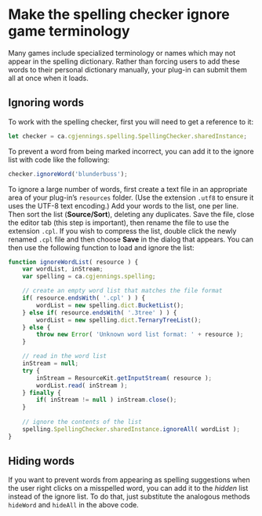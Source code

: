 # Make the spelling checker ignore game terminology

Many games include specialized terminology or names which may not appear in the spelling dictionary. Rather than forcing users to add these words to their personal dictionary manually, your plug-in can submit them all at once when it loads.

## Ignoring words

To work with the spelling checker, first you will need to get a reference to it:

```js
let checker = ca.cgjennings.spelling.SpellingChecker.sharedInstance;
```

To prevent a word from being marked incorrect, you can add it to the ignore list with code like the following:

```js
checker.ignoreWord('blunderbuss');
```

To ignore a large number of words, first create a text file in an appropriate area of your plug-in’s `resources` folder. (Use the extension `.utf8` to ensure it uses the UTF-8 text encoding.) Add your words to the list, one per line. Then sort the list (**Source/Sort**), deleting any duplicates. Save the file, close the editor tab (this step is important), then rename the file to use the extension `.cpl`. If you wish to compress the list, double click the newly renamed `.cpl` file and then choose **Save** in the dialog that appears. You can then use the following function to load and ignore the list:

```js
function ignoreWordList( resource ) {
    var wordList, inStream;
    var spelling = ca.cgjennings.spelling;

    // create an empty word list that matches the file format
    if( resource.endsWith( '.cpl' ) ) {
        wordList = new spelling.dict.BucketList();
    } else if( resource.endsWith( '.3tree' ) ) {
        wordList = new spelling.dict.TernaryTreeList();
    } else {
        throw new Error( 'Unknown word list format: ' + resource );
    }

    // read in the word list
    inStream = null;
    try {
        inStream = ResourceKit.getInputStream( resource );
        wordList.read( inStream );
    } finally {
        if( inStream != null ) inStream.close();
    }
    
    // ignore the contents of the list
    spelling.SpellingChecker.sharedInstance.ignoreAll( wordList );
}
```

## Hiding words

If you want to prevent words from appearing as spelling suggestions when the user right clicks on a misspelled word, you can add it to the *hidden* list instead of the ignore list. To do that, just substitute the analogous methods `hideWord` and `hideAll` in the above code.
